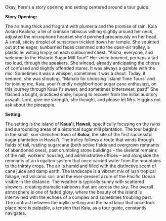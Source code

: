 Okay, here's a story opening and setting centered around a tour guide:

**Story Opening:**

The air hung thick and fragrant with plumeria and the promise of rain. Kaia Aolani Kealoha, a lei of crimson hibiscus wilting slightly around her neck, adjusted the microphone headset she'd perched precariously on her head. A small, sticky droplet of sunscreen trickled down her temple. She squinted out at the eager, sunburned faces crammed onto the open-air trolley, a plastic lei wilting limply on each sunburned chest. "Aloha, everyone, and welcome to the Historic Sugar Mill Tour!" Her voice boomed, perhaps a tad too loud, through the speakers. She winced, already anticipating the chorus of confused and slightly offended stares. It was always a gamble with the mic. Sometimes it was a whisper, sometimes it was a shout. Today, it seemed, she was shouting. "Mahalo for choosing 'Island Time Tours' and for joining me, Kaia, your friendly neighborhood sugar cane enthusiast, on this journey through Kaua'i's sweet, and sometimes bittersweet, past!" She flashed a bright, practiced smile, hoping to recover from the initial auditory assault. Lord, give me strength, she thought, and please let Mrs. Higgins not ask about the pineapple.

**Setting:**

The setting is the island of **Kaua'i, Hawaii,** specifically focusing on the ruins and surrounding areas of a historical sugar mill plantation. The tour begins in the small, sun-drenched town of **Koloa**, the site of the first successful sugar plantation in Hawai'i. The trolley follows a route that winds through fields of tall, rustling sugarcane (both active fields and overgrown remnants of abandoned ones), past crumbling stone buildings – the skeletal remains of the mill, workers' housing, and administrative offices – and alongside the remnants of an irrigation system that once carried water from the mountains to the thirsty crops. The air is humid and filled with the distinctive scent of cane juice and damp earth. The landscape is a vibrant mix of lush tropical foliage, red volcanic soil, and the ever-present azure of the Pacific Ocean visible in the distance. The weather is typically sunny with scattered showers, creating dramatic rainbows that arc across the sky. The overall atmosphere is one of faded glory, where the beauty of the island is intertwined with the echoes of a complex and sometimes troubling past. The contrast between the idyllic setting and the hard labor that once took place here is palpable, a tension that Kaia, as a tour guide, constantly navigates.
